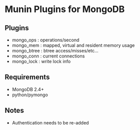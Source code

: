 
Munin Plugins for MongoDB
============

Plugins
----------
* mongo_ops   : operations/second
* mongo_mem   : mapped, virtual and resident memory usage
* mongo_btree : btree access/misses/etc...
* mongo_conn  : current connections
* mongo_lock  : write lock info  

Requirements
-----------
* MongoDB 2.4+ 
* python/pymongo

Notes
-----------
* Authentication needs to be re-added
